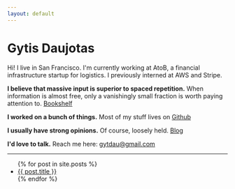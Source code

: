 ```yaml
---
layout: default
---
```


# Gytis Daujotas

Hi! I live in San Francisco. I'm currently working at AtoB, a financial infrastructure startup for logistics. I previously interned at AWS and Stripe.

**I believe that massive input is superior to spaced repetition.** When information is almost free, only a vanishingly small fraction is worth paying attention to. [Bookshelf](books.html)

**I worked on a bunch of things.** Most of my stuff lives on [Github](https://github.com/gytdau)

**I usually have strong opinions.** Of course, loosely held. [Blog](https://blog.gytis.co)

**I'd love to talk.** Reach me here: [gytdau@gmail.com](mailto:gytdau@gmail.com)

---

<ul>
  {% for post in site.posts %}
    <li>
      <a href="{{ post.url }}">{{ post.title }}</a>
    </li>
  {% endfor %}
</ul>
